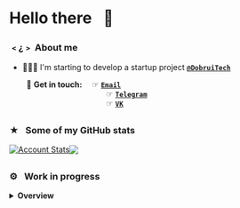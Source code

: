 # Hello there⠀👋 
<!--
**shashinma/shashinma** is a ✨ _special_ ✨ repository because its `README.md` (this file) appears on your GitHub profile.

Here are some ideas to get you started:

- 🔭 I’m currently working on ...
- 🌱 I’m currently learning ...
- 👯 I’m looking to collaborate on ...
- 🤔 I’m looking for help with ...
- 💬 Ask me about ...
- 📫 How to reach me: ...
- 😄 Pronouns: ...
- ⚡ Fun fact: ...
-->
### ﹤¿﹥ About me
<!-- - 👹 Voodoo with percussion built in 🪘 -->
- 👨🏻‍💻 I'm starting to develop a startup project  **[`@DobruiTech`](https://github.com/DobruiTech "DobruiTech")**

⠀⠀⠀📮 **Get in touch:  ⠀**    ☞ **[`Email`](mailto:shashinma@icloud.com "Email")**  
⠀⠀⠀⠀⠀⠀⠀⠀⠀⠀⠀⠀⠀⠀⠀⠀⠀☞ **[`Telegram`](https://t.me/shashinma "Telegram")**  
⠀⠀⠀⠀⠀⠀⠀⠀⠀⠀⠀⠀⠀⠀⠀⠀⠀☞ **[`VK`](https://vk.com/shashinma "VK")** 
</br>

##

### ★⠀Some of my GitHub stats
<a href="https://github.com/shashinma?tab=repositories"><img align="center" src="https://github-readme-stats.vercel.app/api?username=shashinma&title_color=4382e5&icon_color=724dd5&text_color=757c84&bg_color=0000&show_icons=true&include_all_commits=true&hide_border=true&custom_title= Account Stats" alt="Account Stats" /></a><a href="https://github.com/shashinma?tab=repositories"><a href="https://github.com/shashinma?tab=repositories"><img align="center" src="https://github-readme-stats.vercel.app/api/top-langs/?username=shashinma&title_color=4382e5&icon_color=724dd5&text_color=757c84&bg_color=0000&langs_count=8&layout=compact&hide_border=true&" />
##
</a>

### ⚙︎⠀Work in progress 

<details>
  <summary><strong>Overview</strong></summary>
  </br>
    <a href="https://github.com/shashinma/CSEB-macOS">
      <img align="center" src="https://github-readme-stats.vercel.app/api/pin/?username=shashinma&repo=CSEB-macOS&show_owner=false&title_color=4382e5&icon_color=724dd5&text_color=757c84&bg_color=0000" />
    </a>⠀<a href="https://github.com/shashinma/CSEB-Windows">
      <img align="center" src="https://github-readme-stats.vercel.app/api/pin/?username=shashinma&repo=CSEB-Windows&show_owner=false&title_color=4382e5&icon_color=724dd5&text_color=757c84&bg_color=0000" />
    </a>
    </br>
    </br>
    <a href="https://github.com/shashinma/VoteApp">
      <img align="center" src="https://github-readme-stats.vercel.app/api/pin/?username=shashinma&repo=VoteApp&show_owner=false&title_color=4382e5&icon_color=724dd5&text_color=757c84&bg_color=0000" /><a href="https://github.com/shashinma/CamAI"> ⠀
      <img align="center" src="https://github-readme-stats.vercel.app/api/pin/?username=shashinma&repo=CamAI&show_owner=false&title_color=4382e5&icon_color=724dd5&text_color=757c84&bg_color=0000" />
    </a>
  </br>
</details>

<!--
## A few words about my team project | Coming soon... 😴
<details>
  <summary><strong>Overview</strong></summary>
  </br>
  
  ⠀⠀[<img src='https://github.com/shashinma/shashinma/blob/main/source/CyberTechLaboratory_WhitePlastic.png' alt='github' height='170'>](https://github.com/CyberTechLaboratory) 
  
</details>
-->
<!--![Michael's github stats](https://github-readme-stats.vercel.app/api?username=shashinma) -->


